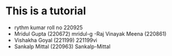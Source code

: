 # This is a tutorial

- rythm kumar roll no 220925
- Mridul Gupta (220672)  mridul-g
-Raj Vinayak Meena (220861)
- Vishakha Goyal (221199) 221199vi
- Sankalp Mittal (220963) Sankalp-Mittal
